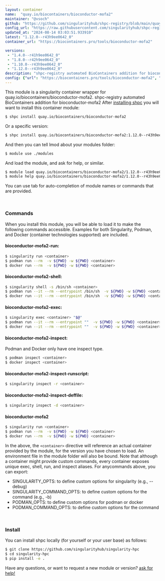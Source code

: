 ```yaml
---
layout: container
name:  "quay.io/biocontainers/bioconductor-mofa2"
maintainer: "@vsoch"
github: "https://github.com/singularityhub/shpc-registry/blob/main/quay.io/biocontainers/bioconductor-mofa2/container.yaml"
config_url: "https://raw.githubusercontent.com/singularityhub/shpc-registry/main/quay.io/biocontainers/bioconductor-mofa2/container.yaml"
updated_at: "2024-08-14 03:03:51.933910"
latest: "1.12.0--r43h9ee0642_0"
container_url: "https://biocontainers.pro/tools/bioconductor-mofa2"

versions:
 - "1.4.0--r41h9ee0642_0"
 - "1.8.0--r42h9ee0642_0"
 - "1.10.0--r43h9ee0642_0"
 - "1.12.0--r43h9ee0642_0"
description: "shpc-registry automated BioContainers addition for bioconductor-mofa2"
config: {"url": "https://biocontainers.pro/tools/bioconductor-mofa2", "maintainer": "@vsoch", "description": "shpc-registry automated BioContainers addition for bioconductor-mofa2", "latest": {"1.12.0--r43h9ee0642_0": "sha256:2ae86f26f3e5f3073484179b929a934e03a90230343bcb297b288869bda4d2a3"}, "tags": {"1.4.0--r41h9ee0642_0": "sha256:f392e6e982fa61fb19a3d9e476d7a8643902e46675bc8ada3ea6733d22860f99", "1.8.0--r42h9ee0642_0": "sha256:c26430c8d51f239058f8a08ba6c2ef516c555b543b9c2065b25edeca08442674", "1.10.0--r43h9ee0642_0": "sha256:e862f6b999b61233fa0d163466e163f25b5d7a13698abec1265ca653ef1b3fdb", "1.12.0--r43h9ee0642_0": "sha256:2ae86f26f3e5f3073484179b929a934e03a90230343bcb297b288869bda4d2a3"}, "docker": "quay.io/biocontainers/bioconductor-mofa2"}
---
```


This module is a singularity container wrapper for quay.io/biocontainers/bioconductor-mofa2.
shpc-registry automated BioContainers addition for bioconductor-mofa2
After [installing shpc](#install) you will want to install this container module:


```bash
$ shpc install quay.io/biocontainers/bioconductor-mofa2
```

Or a specific version:

```bash
$ shpc install quay.io/biocontainers/bioconductor-mofa2:1.12.0--r43h9ee0642_0
```

And then you can tell lmod about your modules folder:

```bash
$ module use ./modules
```

And load the module, and ask for help, or similar.

```bash
$ module load quay.io/biocontainers/bioconductor-mofa2/1.12.0--r43h9ee0642_0
$ module help quay.io/biocontainers/bioconductor-mofa2/1.12.0--r43h9ee0642_0
```

You can use tab for auto-completion of module names or commands that are provided.

<br>

### Commands

When you install this module, you will be able to load it to make the following commands accessible.
Examples for both Singularity, Podman, and Docker (container technologies supported) are included.

#### bioconductor-mofa2-run:

```bash
$ singularity run <container>
$ podman run --rm  -v ${PWD} -w ${PWD} <container>
$ docker run --rm  -v ${PWD} -w ${PWD} <container>
```

#### bioconductor-mofa2-shell:

```bash
$ singularity shell -s /bin/sh <container>
$ podman run --it --rm --entrypoint /bin/sh  -v ${PWD} -w ${PWD} <container>
$ docker run --it --rm --entrypoint /bin/sh  -v ${PWD} -w ${PWD} <container>
```

#### bioconductor-mofa2-exec:

```bash
$ singularity exec <container> "$@"
$ podman run --it --rm --entrypoint ""  -v ${PWD} -w ${PWD} <container> "$@"
$ docker run --it --rm --entrypoint ""  -v ${PWD} -w ${PWD} <container> "$@"
```

#### bioconductor-mofa2-inspect:

Podman and Docker only have one inspect type.

```bash
$ podman inspect <container>
$ docker inspect <container>
```

#### bioconductor-mofa2-inspect-runscript:

```bash
$ singularity inspect -r <container>
```

#### bioconductor-mofa2-inspect-deffile:

```bash
$ singularity inspect -d <container>
```



#### bioconductor-mofa2

```bash
$ singularity run <container>
$ podman run --rm  -v ${PWD} -w ${PWD} <container>
$ docker run --rm  -v ${PWD} -w ${PWD} <container>
```


In the above, the `<container>` directive will reference an actual container provided
by the module, for the version you have chosen to load. An environment file in the
module folder will also be bound. Note that although a container
might provide custom commands, every container exposes unique exec, shell, run, and
inspect aliases. For anycommands above, you can export:

 - SINGULARITY_OPTS: to define custom options for singularity (e.g., --debug)
 - SINGULARITY_COMMAND_OPTS: to define custom options for the command (e.g., -b)
 - PODMAN_OPTS: to define custom options for podman or docker
 - PODMAN_COMMAND_OPTS: to define custom options for the command

<br>

### Install

You can install shpc locally (for yourself or your user base) as follows:

```bash
$ git clone https://github.com/singularityhub/singularity-hpc
$ cd singularity-hpc
$ pip install -e .
```

Have any questions, or want to request a new module or version? [ask for help!](https://github.com/singularityhub/singularity-hpc/issues)